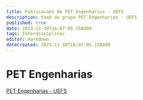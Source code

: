 ```yaml
---
title: Publicacoes de PET Engenharias - UEFS
description: feed do grupo PET Engenharias - UEFS
published: true
date: 2023-11-30T16:07:05.158499
tags: Interdisciplinar
editor: markdown
dateCreated: 2023-11-30T16:07:05.158499
---
```


# PET Engenharias
[PET Engenharias - UEFS](/grupo/36PETEngenhariasUEFS.md)